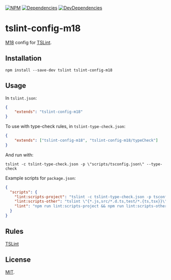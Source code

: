 [![NPM][npm]][npm-url]
[![Dependencies][deps]][deps-url]
[![DevDependencies][deps-dev]][deps-dev-url]

# tslint-config-m18

[M18](https://github.com/m18ru) config for [TSLint](https://github.com/palantir/tslint).

## Installation

```
npm install --save-dev tslint tslint-config-m18
```

## Usage

In `tslint.json`:

```json
{
	"extends": "tslint-config-m18"
}
```

To use with type-check rules, in `tslint-type-check.json`:

```json
{
	"extends": ["tslint-config-m18", "tslint-config-m18/typeCheck"]
}
```

And run with:

```
tslint -c tslint-type-check.json -p \"scripts/tsconfig.json\" --type-check
```

Example scripts for `package.json`:

```json
{
  "scripts": {
    "lint:scripts-project": "tslint -c tslint-type-check.json -p tsconfig.json --type-check",
    "lint:scripts-other": "tslint \"{*.js,src/*.d.ts,test/*.{ts,tsx}}\"",
    "lint": "npm run lint:scripts-project && npm run lint:scripts-other"
  }
}
```

## Rules

[TSLint](https://palantir.github.io/tslint/rules/)

## License

[MIT](LICENSE).

[npm]: https://img.shields.io/npm/v/tslint-config-m18.svg
[npm-url]: https://npmjs.com/package/tslint-config-m18

[deps]: https://img.shields.io/david/m18ru/tslint-config-m18.svg
[deps-url]: https://david-dm.org/m18ru/tslint-config-m18

[deps-dev]: https://img.shields.io/david/dev/m18ru/tslint-config-m18.svg
[deps-dev-url]: https://david-dm.org/m18ru/tslint-config-m18?type=dev
